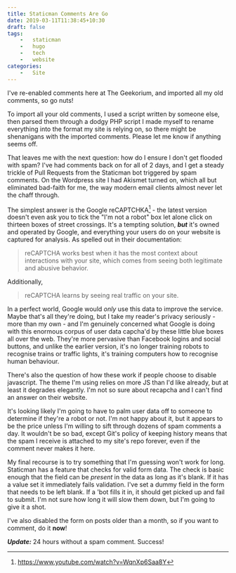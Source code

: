 ```yaml
---
title: Staticman Comments Are Go
date: 2019-03-11T11:38:45+10:30
draft: false
tags:
    -   staticman
    -   hugo
    -   tech
    -   website
categories:
    -   Site
---
```


I've re-enabled comments here at The Geekorium, and imported all my old comments, so go nuts!

To import all your old comments, I used a script written by someone else, then parsed them through a dodgy PHP script I made myself to rename everything into the format my site is relying on, so there might be shenanigans with the imported comments. Please let me know if anything seems off.

That leaves me with the next question: how do I ensure I don't get flooded with spam? I've had comments back on for all of 2 days, and I get a steady trickle of Pull Requests from the Staticman bot triggered by spam comments. On the Wordpress site I had Akismet turned on, which all but eliminated bad-faith for me, the way modern email clients almost never let the chaff through.

The simplest answer is the Google reCAPTCHKA[^1] - the latest version doesn't even ask you to tick the "I'm not a robot" box let alone click on thirteen boxes of street crossings. It's a tempting solution, ***but*** it's owned and operated by Google, and everything your users do on your website is captured for analysis. As spelled out in their documentation:

> reCAPTCHA works best when it has the most context about interactions with your site, which comes from seeing both legitimate and abusive behavior.

Additionally,

> reCAPTCHA learns by seeing real traffic on your site.

In a perfect world, Google would *only* use this data to improve the service. Maybe that's all they're doing, but I take my reader's privacy seriously - more than my own - and I'm genuinely concerned what Google is doing with this enormous corpus of user data capcha'd by these little blue boxes all over the web. They're more pervasive than Facebook logins and social buttons, and unlike the earlier version, it's no longer training robots to recognise trains or traffic lights, it's training computers how to recognise human behaviour.

There's also the question of how these work if people choose to disable javascript. The theme I'm using relies on more JS than I'd like already, but at least it degrades elegantly. I'm not so sure about recapcha and I can't find an answer on their website.

It's looking likely I'm going to have to palm user data off to someone to determine if they're a robot or not. I'm not happy about it, but it appears to be the price unless I'm willing to sift through dozens of spam comments a day. It wouldn't be so bad, except Git's policy of keeping history means that the spam I receive is attached to my site's repo forever, even if the comment never makes it here.

My final recourse is to try something that I'm guessing won't work for long. Staticman has a feature that checks for valid form data. The check is basic enough that the field can be *present* in the data as long as it's blank. If it has a value set it immediately fails validation. I've set a dummy field in the form that needs to be left blank. If a 'bot fills it in, it should get picked up and fail to submit. I'm not sure how long it will slow them down, but I'm going to give it a shot.

I've also disabled the form on posts older than a month, so if you want to comment, do it **now**!

***Update:*** 24 hours without a spam comment. Success!

[^1]: https://www.youtube.com/watch?v=WqnXp6Saa8Y
